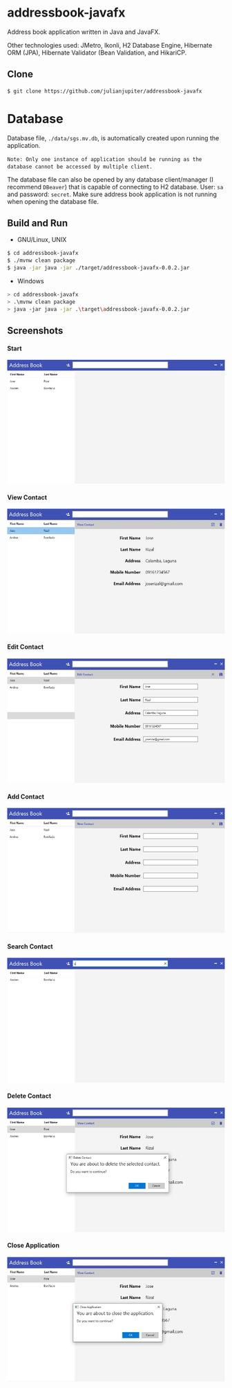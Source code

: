# addressbook-javafx
Address book application written in Java and JavaFX. 

Other technologies used: JMetro, Ikonli, H2 Database Engine, Hibernate ORM (JPA), Hibernate Validator (Bean Validation, and HikariCP.

## Clone

```bash
$ git clone https://github.com/julianjupiter/addressbook-javafx
```

# Database

Database file, `./data/sgs.mv.db`, is automatically created upon running the application. 

`Note: Only one instance of application should be running as the database cannot be accessed by multiple client.`

The database file can also be opened by any database client/manager (I recommend `DBeaver`) that is capable of connecting to H2 database. User: `sa` and password: `secret`. Make sure address book application is not running when opening the database file.

## Build and Run

- GNU/Linux, UNIX

```bash
$ cd addressbook-javafx
$ ./mvnw clean package
$ java -jar java -jar ./target/addressbook-javafx-0.0.2.jar
```

- Windows

```bash
> cd addressbook-javafx
> .\mvnw clean package
> java -jar java -jar .\target\addressbook-javafx-0.0.2.jar
```

## Screenshots

#### Start
![alt text](screenshots/01.JPG "Home")

#### View Contact
![alt text](screenshots/02.JPG "Home")

#### Edit Contact
![alt text](screenshots/03.JPG "Home")

#### Add Contact
![alt text](screenshots/04.JPG "Home")

#### Search Contact
![alt text](screenshots/05.JPG "Home")

#### Delete Contact
![alt text](screenshots/06.JPG "Home")

#### Close Application
![alt text](screenshots/07.JPG "Home")

